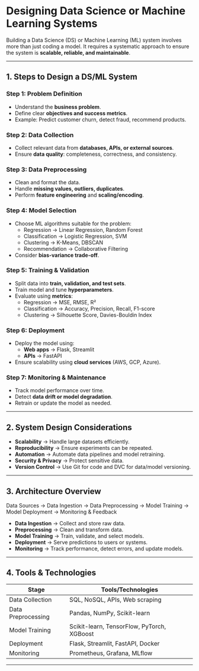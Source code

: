 # Designing Data Science or Machine Learning Systems

Building a Data Science (DS) or Machine Learning (ML) system involves more than just coding a model. It requires a systematic approach to ensure the system is **scalable, reliable, and maintainable**.

---

## 1. Steps to Design a DS/ML System

### Step 1: Problem Definition
- Understand the **business problem**.  
- Define clear **objectives and success metrics**.  
- Example: Predict customer churn, detect fraud, recommend products.

### Step 2: Data Collection
- Collect relevant data from **databases, APIs, or external sources**.  
- Ensure **data quality**: completeness, correctness, and consistency.

### Step 3: Data Preprocessing
- Clean and format the data.  
- Handle **missing values, outliers, duplicates**.  
- Perform **feature engineering** and **scaling/encoding**.  

### Step 4: Model Selection
- Choose ML algorithms suitable for the problem:  
  - Regression → Linear Regression, Random Forest  
  - Classification → Logistic Regression, SVM  
  - Clustering → K-Means, DBSCAN  
  - Recommendation → Collaborative Filtering  
- Consider **bias-variance trade-off**.

### Step 5: Training & Validation
- Split data into **train, validation, and test sets**.  
- Train model and tune **hyperparameters**.  
- Evaluate using **metrics**:  
  - Regression → MSE, RMSE, R²  
  - Classification → Accuracy, Precision, Recall, F1-score  
  - Clustering → Silhouette Score, Davies-Bouldin Index

### Step 6: Deployment
- Deploy the model using:  
  - **Web apps** → Flask, Streamlit  
  - **APIs** → FastAPI  
- Ensure scalability using **cloud services** (AWS, GCP, Azure).

### Step 7: Monitoring & Maintenance
- Track model performance over time.  
- Detect **data drift or model degradation**.  
- Retrain or update the model as needed.

---

## 2. System Design Considerations

- **Scalability** → Handle large datasets efficiently.  
- **Reproducibility** → Ensure experiments can be repeated.  
- **Automation** → Automate data pipelines and model retraining.  
- **Security & Privacy** → Protect sensitive data.  
- **Version Control** → Use Git for code and DVC for data/model versioning.

---

## 3. Architecture Overview

Data Sources → Data Ingestion → Data Preprocessing → Model Training → Model Deployment → Monitoring & Feedback

- **Data Ingestion** → Collect and store raw data.  
- **Preprocessing** → Clean and transform data.  
- **Model Training** → Train, validate, and select models.  
- **Deployment** → Serve predictions to users or systems.  
- **Monitoring** → Track performance, detect errors, and update models.

---

## 4. Tools & Technologies

| Stage | Tools/Technologies |
|-------|------------------|
| Data Collection | SQL, NoSQL, APIs, Web scraping |
| Data Preprocessing | Pandas, NumPy, Scikit-learn |
| Model Training | Scikit-learn, TensorFlow, PyTorch, XGBoost |
| Deployment | Flask, Streamlit, FastAPI, Docker |
| Monitoring | Prometheus, Grafana, MLflow |

---
